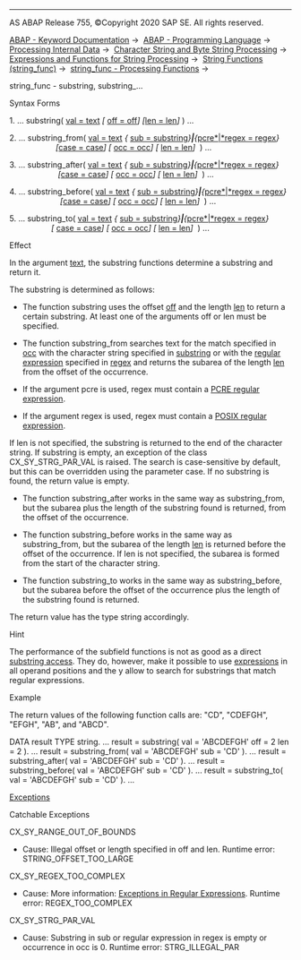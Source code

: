   

* * *

AS ABAP Release 755, ©Copyright 2020 SAP SE. All rights reserved.

[ABAP - Keyword Documentation](javascript:call_link\('abenabap.htm'\)) →  [ABAP - Programming Language](javascript:call_link\('abenabap_reference.htm'\)) →  [Processing Internal Data](javascript:call_link\('abenabap_data_working.htm'\)) →  [Character String and Byte String Processing](javascript:call_link\('abenabap_data_string.htm'\)) →  [Expressions and Functions for String Processing](javascript:call_link\('abenstring_processing_expr_func.htm'\)) →  [String Functions (string\_func)](javascript:call_link\('abenstring_functions.htm'\)) →  [string\_func - Processing Functions](javascript:call_link\('abenprocess_functions.htm'\)) → 

string\_func - substring, substring\_...

Syntax Forms

1\. ... substring( [val = text](javascript:call_link\('abenstring_functions_val.htm'\)) *\[* [off = off](javascript:call_link\('abenstring_functions_off_len.htm'\))*\]* *\[*[len = len](javascript:call_link\('abenstring_functions_off_len.htm'\))*\]* ) ...

2\. ... substring\_from( [val = text](javascript:call_link\('abenstring_functions_val.htm'\)) *{* [sub = substring](javascript:call_link\('abenstring_functions_sub.htm'\))*}**|**{*[pcre*|*regex = regex](javascript:call_link\('abenstring_functions_regex.htm'\))*}*
                     *\[*[case = case](javascript:call_link\('abenstring_functions_case.htm'\))*\]* *\[* [occ = occ](javascript:call_link\('abenstring_functions_occ.htm'\))*\]* *\[* [len = len](javascript:call_link\('abenstring_functions_off_len.htm'\))*\]*  ) ...

3\. ... substring\_after( [val = text](javascript:call_link\('abenstring_functions_val.htm'\)) *{* [sub = substring](javascript:call_link\('abenstring_functions_sub.htm'\))*}**|**{*[pcre*|*regex = regex](javascript:call_link\('abenstring_functions_regex.htm'\))*}*
                      *\[*[case = case](javascript:call_link\('abenstring_functions_case.htm'\))*\]* *\[* [occ = occ](javascript:call_link\('abenstring_functions_occ.htm'\))*\]* *\[* [len = len](javascript:call_link\('abenstring_functions_off_len.htm'\))*\]*  ) ...

4\. ... substring\_before( [val = text](javascript:call_link\('abenstring_functions_val.htm'\)) *{* [sub = substring](javascript:call_link\('abenstring_functions_sub.htm'\))*}**|**{*[pcre*|*regex = regex](javascript:call_link\('abenstring_functions_regex.htm'\))*}*
                       *\[*[case = case](javascript:call_link\('abenstring_functions_case.htm'\))*\]* *\[* [occ = occ](javascript:call_link\('abenstring_functions_occ.htm'\))*\]* *\[* [len = len](javascript:call_link\('abenstring_functions_off_len.htm'\))*\]*  ) ...

5\. ... substring\_to( [val = text](javascript:call_link\('abenstring_functions_val.htm'\)) *{* [sub = substring](javascript:call_link\('abenstring_functions_sub.htm'\))*}**|**{*[pcre*|*regex = regex](javascript:call_link\('abenstring_functions_regex.htm'\))*}*
                   *\[* [case = case](javascript:call_link\('abenstring_functions_case.htm'\))*\]* *\[* [occ = occ](javascript:call_link\('abenstring_functions_occ.htm'\))*\]* *\[* [len = len](javascript:call_link\('abenstring_functions_off_len.htm'\))*\]*  ) ...

Effect

In the argument [text](javascript:call_link\('abenstring_functions_val.htm'\)), the substring functions determine a substring and return it.

The substring is determined as follows:

-   The function substring uses the offset [off](javascript:call_link\('abenstring_functions_off_len.htm'\)) and the length [len](javascript:call_link\('abenstring_functions_off_len.htm'\)) to return a certain substring. At least one of the arguments off or len must be specified.

-   The function substring\_from searches text for the match specified in [occ](javascript:call_link\('abenstring_functions_occ.htm'\)) with the character string specified in [substring](javascript:call_link\('abenstring_functions_sub.htm'\)) or with the [regular expression](javascript:call_link\('abenregex_syntax.htm'\)) specified in [regex](javascript:call_link\('abenstring_functions_regex.htm'\)) and returns the subarea of the length [len](javascript:call_link\('abenstring_functions_off_len.htm'\)) from the offset of the occurrence.

-   If the argument pcre is used, regex must contain a [PCRE regular expression](javascript:call_link\('abenregex_pcre_syntax.htm'\)).

-   If the argument regex is used, regex must contain a [POSIX regular expression](javascript:call_link\('abenregex_posix_syntax.htm'\)).

If len is not specified, the substring is returned to the end of the character string. If substring is empty, an exception of the class CX\_SY\_STRG\_PAR\_VAL is raised. The search is case-sensitive by default, but this can be overridden using the parameter case. If no substring is found, the return value is empty.

-   The function substring\_after works in the same way as substring\_from, but the subarea plus the length of the substring found is returned, from the offset of the occurrence.

-   The function substring\_before works in the same way as substring\_from, but the subarea of the length [len](javascript:call_link\('abenstring_functions_off_len.htm'\)) is returned before the offset of the occurrence. If len is not specified, the subarea is formed from the start of the character string.

-   The function substring\_to works in the same way as substring\_before, but the subarea before the offset of the occurrence plus the length of the substring found is returned.

The return value has the type string accordingly.

Hint

The performance of the subfield functions is not as good as a direct [substring access](javascript:call_link\('abenoffset_length.htm'\)). They do, however, make it possible to use [expressions](javascript:call_link\('abenexpression_glosry.htm'\) "Glossary Entry") in all operand positions and the y allow to search for substrings that match regular expressions.

Example

The return values of the following function calls are: "CD", "CDEFGH", "EFGH", "AB", and "ABCD".

DATA result TYPE string.
...
result = substring( val = 'ABCDEFGH' off = 2 len = 2 ).
...
result = substring\_from( val = 'ABCDEFGH' sub = 'CD' ).
...
result = substring\_after( val = 'ABCDEFGH' sub = 'CD' ).
...
result = substring\_before( val = 'ABCDEFGH' sub = 'CD' ).
...
result = substring\_to( val = 'ABCDEFGH' sub = 'CD' ).
...

[Exceptions](javascript:call_link\('abenabap_language_exceptions.htm'\))

Catchable Exceptions

CX\_SY\_RANGE\_OUT\_OF\_BOUNDS

-   Cause: Illegal offset or length specified in off and len.
    Runtime error: STRING\_OFFSET\_TOO\_LARGE

CX\_SY\_REGEX\_TOO\_COMPLEX

-   Cause: More information: [Exceptions in Regular Expressions](javascript:call_link\('abenregex_exceptions.htm'\)).
    Runtime error: REGEX\_TOO\_COMPLEX

CX\_SY\_STRG\_PAR\_VAL

-   Cause: Substring in sub or regular expression in regex is empty or occurrence in occ is 0.
    Runtime error: STRG\_ILLEGAL\_PAR